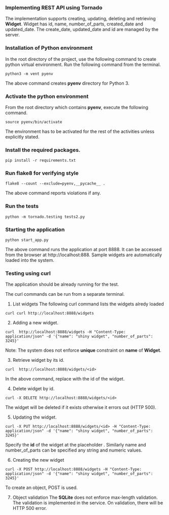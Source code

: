 ### Implementing REST API using Tornado

The implementation supports creating, updating, deleting and retrieving __Widget__. Widget has id, name, number_of_parts, created_date and updated_date. The create_date, updated_date and id are managed by the server.

### Installation of Python environment

In the root directory of the project, use the following command
to create python virtual environment. Run the following command from the terminal.

```
python3 -m vent pyenv
```

The above command creates __pyenv__ directory for Python 3.

### Activate the python environment
From the root directory which contains __pyenv__, execute the following command.

```
source pyenv/bin/activate
```
The environment has to be activated for the rest of the activities unless explicitly stated.


### Install the required packages.

```
pip install -r requirements.txt
```

### Run flake8 for verifying style

```
flake8 --count --exclude=pyenv,__pycache__ .
```

The above command reports violations if any.

### Run the tests

```
python -m tornado.testing tests2.py
```

### Starting the application

```
python start_app.py
```

The above command runs the application at port 8888.
It can be accessed from the browser at http://localhost:888.
Sample widgets are automatically loaded into the system.

### Testing using __curl__
The application should be already running for the test.

The curl commands can be run from a separate terminal.

1. List widgets
The following curl command lists the widgets alredy loaded
```
curl curl http://localhost:8888/widgets
```

2. Adding a new widget.

```
curl  http://localhost:8888/widgets -H "Content-Type: application/json" -d '{"name": "shiny widget", "number_of_parts": 3245}'
```



Note: The system does not enforce __unique__ constraint on __name__ of __Widget__.

3. Retrieve widget by its id.
```
curl  http://localhost:8888/widgets/<id>
```
In the above command, replace __<id>__ with the id of the widget.

4. Delete widget by id.

```
curl -X DELETE http://localhost:8888/widgets/<id>
```
The widget will be deleted if it exists otherwise it errors out (HTTP 500).


5. Updating the widget.
```
curl -X PUT http://localhost:8888/widgets/<id> -H "Content-Type: application/json" -d '{"name": "shiny widget", "number_of_parts": 3245}'
```
Specify the __id__ of the widget at the placeholder __<id>__. Similarly name and number_of_parts  can be specified any string and numeric values.

6. Creating the new widget

```
curl -X POST http://localhost:8888/widgets -H "Content-Type: application/json" -d '{"name": "shiny widget", "number_of_parts": 3245}'
```
To create an object, POST is used.

7. Object validation
The __SQLite__ does not enforce max-length validation. The validation is implemented in the service. On validation, there will be HTTP 500 error.
